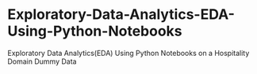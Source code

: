 # Exploratory-Data-Analytics-EDA-Using-Python-Notebooks
Exploratory Data Analytics(EDA) Using Python Notebooks on a Hospitality Domain Dummy Data
